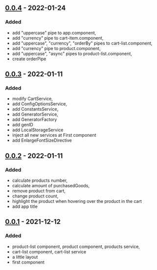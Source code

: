 ## [0.0.4] - 2022-01-24

### Added

- add "uppercase" pipe to app.component,
- add "currency" pipe to cart-item.component,
- add "uppercase", "currency", "orderBy" pipes to cart-list.component,
- add "currency" pipe to product.component,
- add "uppercase", "async" pipes to product-list.component,
- create orderPipe

## [0.0.3] - 2022-01-11

### Added

- modify CartService,
- add ConfigOptionsService,
- add ConstantsService,
- add GeneratorService,
- add GeneratorFactory
- add genID
- add LocalStorageService
- inject all new services at First component
- add EnlargeFontSizeDirective

## [0.0.2] - 2022-01-11

### Added

- calculate products number,
- calculate amount of purchasedGoods,
- remove product from cart,
- change product count,
- highlight the product when hovering over the product in the cart
- add app title

## [0.0.1] - 2021-12-12

### Added

- product-list component, product component, products service,
- cart-list component, cart-list service
- a little layout
- first component

[0.0.4]: https://github.com/youjob13/angular-shop/compare/feat/task-3...feat/task-4
[0.0.3]: https://github.com/youjob13/angular-shop/compare/feat/task-2...feat/task-3
[0.0.2]: https://github.com/youjob13/angular-shop/compare/feat/task-1...feat/task-2
[0.0.1]: https://github.com/youjob13/angular-shop/compare/feat/task-1...master
